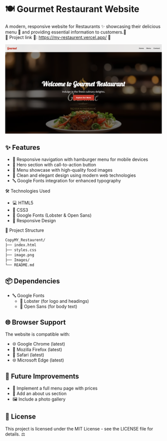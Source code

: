 # 🍽️ Gourmet Restaurant Website

A modern, responsive website for Restaurants ✨ showcasing their delicious menu 📜 and providing essential information to customers.👥 <br>
🌟 Project link 🔗: <https://my-restaurent.vercel.app/> 🚀

![Website Screenshot](image.png)

## ✨ Features

- 📱 Responsive navigation with hamburger menu for mobile devices
- 🎯 Hero section with call-to-action button
- 🍕 Menu showcase with high-quality food images
- 🎨 Clean and elegant design using modern web technologies
- 🔤 Google Fonts integration for enhanced typography

🛠️ Technologies Used

- 💻 HTML5
- 🎨 CSS3
- 📝 Google Fonts (Lobster & Open Sans)
- 📱 Responsive Design

📁 Project Structure

```
CopyMY_Restaurent/
├── index.html
├── styles.css
├── image.png
├── Images/
└── README.md
```

## 📦 Dependencies

- 🔤 Google Fonts
  - 📝 Lobster (for logo and headings)
  - 📝 Open Sans (for body text)

## 🌐 Browser Support

The website is compatible with:

- 🌐 Google Chrome (latest)
- 🦊 Mozilla Firefox (latest)
- 🧭 Safari (latest)
- 🌐 Microsoft Edge (latest)

## 🚀 Future Improvements

- 📜 Implement a full menu page with prices
- 📝 Add an about us section
- 🖼️ Include a photo gallery

## 📄 License

This project is licensed under the MIT License - see the LICENSE file for details. ⚖️
